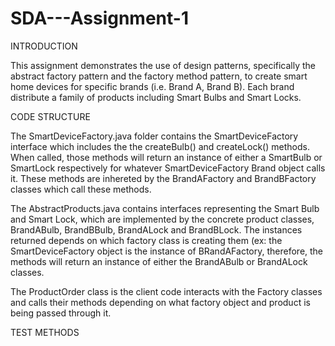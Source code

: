 # SDA---Assignment-1

INTRODUCTION

This assignment demonstrates the use of design patterns, specifically the abstract factory pattern and the factory method pattern, to create smart home devices for specific brands (i.e. Brand A, Brand B). Each brand distribute a family of products including Smart Bulbs and Smart Locks.

CODE STRUCTURE

The SmartDeviceFactory.java folder contains the SmartDeviceFactory interface which includes the the createBulb() and createLock() methods. When called, those methods will return an instance of either a SmartBulb or SmartLock respectively for whatever SmartDeviceFactory Brand object calls it. These methods are inhereted by the BrandAFactory and BrandBFactory classes which call these methods.

The AbstractProducts.java contains interfaces representing the Smart Bulb and Smart Lock, which are implemented by the concrete product classes, BrandABulb, BrandBBulb, BrandALock and BrandBLock. The instances returned depends on which factory class is creating them (ex: the SmartDeviceFactory object is the instance of BRandAFactory, therefore, the methods will return an instance of either the BrandABulb or BrandALock classes.

The ProductOrder class is the client code interacts with the Factory classes and calls their methods depending on what factory object and product is being passed through it.

TEST METHODS

  
